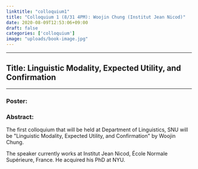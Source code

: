 ```yaml
---
linktitle: "colloquium1"
title: "Colloquium 1 (8/31 4PM): Woojin Chung (Institut Jean Nicod)"
date: 2020-08-09T12:53:06+09:00
draft: false
categories: ['colloquium']
image: "uploads/book-image.jpg"
---
```

***
## Title: Linguistic Modality, Expected Utility, and Confirmation
***
### Poster:

### Abstract:

The first colloquium that will be held at Department of Linguistics, SNU will be "Linguistic Modality, Expected Utility, and Confirmation" by Woojin Chung.

The speaker currently works at Institut Jean Nicod, École Normale Supérieure, France. He acquired his PhD at NYU.